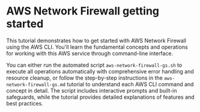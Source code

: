 # AWS Network Firewall getting started

This tutorial demonstrates how to get started with AWS Network Firewall using the AWS CLI. You'll learn the fundamental concepts and operations for working with this AWS service through command-line interface.

You can either run the automated script `aws-network-firewall-gs.sh` to execute all operations automatically with comprehensive error handling and resource cleanup, or follow the step-by-step instructions in the `aws-network-firewall-gs.md` tutorial to understand each AWS CLI command and concept in detail. The script includes interactive prompts and built-in safeguards, while the tutorial provides detailed explanations of features and best practices.
